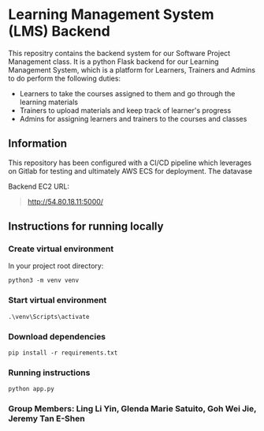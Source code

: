 ﻿# Learning Management System (LMS) Backend

This repositry contains the backend system for our Software Project Management class. It is a python Flask backend for our Learning Management System, which is a platform for Learners, Trainers and Admins to do perform the following duties: 
+ Learners to take the courses assigned to them and go through the learning materials 
+ Trainers to upload materials and keep track of learner's progress 
+ Admins for assigning learners and trainers to the courses and classes 

## Information 
This repository has been configured with a CI/CD pipeline which leverages on Gitlab for testing and ultimately AWS ECS for deployment. The datavase 

Backend EC2 URL: 
> http://54.80.18.11:5000/ 

## Instructions for running locally 

### Create virtual environment

In your project root directory:
``` 
python3 -m venv venv
```

### Start virtual environment
```
.\venv\Scripts\activate
```

### Download dependencies
```
pip install -r requirements.txt
```

### Running instructions 
```
python app.py 
```

### Group Members: Ling Li Yin, Glenda Marie Satuito, Goh Wei Jie, Jeremy Tan E-Shen

